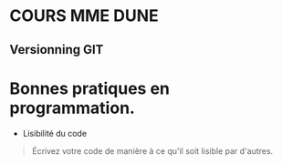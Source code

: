 # COURS MME DUNE
## Versionning GIT


# Bonnes pratiques en programmation.
- Lisibilité du code
> Écrivez votre code de manière à ce qu'il soit lisible par d'autres.